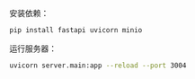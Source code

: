 安装依赖：

```bash
pip install fastapi uvicorn minio
```

运行服务器：

```bash
uvicorn server.main:app --reload --port 3004
```